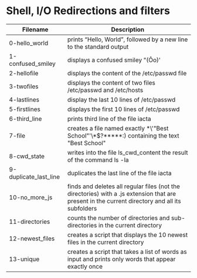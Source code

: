 # Shell, I/O Redirections and filters
| Filename | Description |
| --- | --- |
| 0-hello_world | prints “Hello, World”, followed by a new line to the standard output
1-confused_smiley |  displays a confused smiley "(Ôo)'
2-hellofile | displays the content of the /etc/passwd file
3-twofiles | displays the content of two files /etc/passwd and /etc/hosts
4-lastlines | display the last 10 lines of /etc/passwd
5-firstlines | displays the first 10 lines of /etc/passwd
6-third_line | prints third line of the file iacta
7-file | creates a file named exactly \*\\'"Best School"\'\\*$\?\*\*\*\*\*:) containing the text "Best School"
8-cwd_state | writes into the file ls_cwd_content the result of the command ls -la
9-duplicate_last_line | duplicates the last line of the file iacta
10-no_more_js | finds and deletes all regular files (not the directories) with a .js extension that are present in the current directory and all its subfolders
11-directories | counts the number of directories and sub-directories in the current directory
12-newest_files | creates a script that displays the 10 newest files in the current directory
13-unique | creates a script that takes a list of words as input and prints only words that appear exactly once
